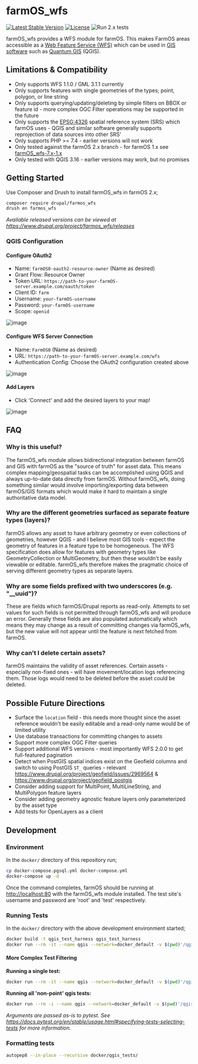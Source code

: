 # farmOS_wfs

[![Latest Stable Version](https://img.shields.io/github/v/tag/symbioquine/farmOS_wfs)](https://www.drupal.org/project/farmos_wfs/releases) [![License](https://img.shields.io/github/license/symbioquine/farmOS_wfs)](https://github.com/symbioquine/farmOS_wfs) ![Run 2.x tests](https://github.com/symbioquine/farmOS_wfs/workflows/Run%202.x%20tests/badge.svg?branch=2.x)

farmOS_wfs provides a WFS module for farmOS. This makes FarmOS areas accessible as a [Web Feature Service (WFS)](https://www.opengeospatial.org/standards/wfs)
which can be used in [GIS software](https://en.wikipedia.org/wiki/Geographic_information_system) such as [Quantum GIS](https://qgis.org) (QGIS).

## Limitations & Compatibility

* Only supports WFS 1.1.0 / GML 3.1.1 currently
* Only supports features with single geometries of the types; point, polygon, or line string
* Only supports querying/updating/deleting by simple filters on BBOX or feature id - more complex OGC Filter operations may be supported in the future
* Only supports the [EPSG:4326](https://epsg.io/4326) spatial reference system (SRS) which farmOS uses - QGIS and similar software generally supports reprojection of data sources into other SRS'
* Only supports PHP >= 7.4 - earlier versions will not work
* Only tested against the farmOS 2.x branch - for farmOS 1.x see [farmOS_wfs-7.x-1.x](https://github.com/symbioquine/farmOS_wfs/tree/7.x-1.x)
* Only tested with QGIS 3.16 - earlier versions may work, but no promises

## Getting Started

Use Composer and Drush to install farmOS_wfs in farmOS 2.x;

```sh
composer require drupal/farmos_wfs
drush en farmos_wfs
```

*Available released versions can be viewed at https://www.drupal.org/project/farmos_wfs/releases*

### QGIS Configuration

#### Configure OAuth2

* Name: `farmOS0-oauth2-resource-owner` (Name as desired)
* Grant Flow: Resource Owner
* Token URL: `https://path-to-your-farmOS-server.example.com/oauth/token`
* Client ID: `farm`
* Username: `your-farmOS-username`
* Password: `your-farmOS-username`
* Scope: `openid`

![image](https://user-images.githubusercontent.com/30754460/104083652-44521700-51f5-11eb-9e32-0d6dd3d3db2e.png)

#### Configure WFS Server Connection

* Name: `FarmOS0` (Name as desired)
* URL: `https://path-to-your-farmOS-server.example.com/wfs`
* Authentication Config: Choose the OAuth2 configuration created above

![image](https://user-images.githubusercontent.com/30754460/104083679-7bc0c380-51f5-11eb-8200-38c225281212.png)

#### Add Layers

* Click 'Connect' and add the desired layers to your map!

![image](https://user-images.githubusercontent.com/30754460/103485307-4c035d00-4daa-11eb-851f-075d8e918344.png)

## FAQ

### Why is this useful?

The farmOS_wfs module allows bidirectional integration between farmOS and GIS with farmOS as the "source of truth" for asset data. This means complex mapping/geospatial tasks can be accomplished using QGIS and always up-to-date
data directly from farmOS. Without farmOS_wfs, doing something similar would involve importing/exporting data between farmOS/GIS formats which would make it hard to maintain a single authoritative data model.

### Why are the different geometries surfaced as separate feature types (layers)?

farmOS allows any asset to have arbitrary geometry or even collections of geometries, however QGIS - and I believe most GIS tools - expect the geometry of features in a feature type to be homogeneous. The WFS specification
does allow for features with geometry types like GeometryCollection or MultiGeometry, but then these wouldn't be easily viewable or editable. farmOS_wfs therefore makes the pragmatic choice of serving different geometry types
as separate layers.

### Why are some fields prefixed with two underscores (e.g. "__uuid")?

These are fields which farmOS/Drupal reports as read-only. Attempts to set values for such fields is not permitted through farmOS_wfs and will produce an error. Generally these fields are also populated automatically which means
they may change as a result of committing changes via farmOS_wfs, but the new value will not appear until the feature is next fetched from farmOS.

### Why can't I delete certain assets?

farmOS maintains the validity of asset references. Certain assets - especially non-fixed ones - will have movement/location logs referencing them. Those logs would need to be deleted before the asset could be deleted.

## Possible Future Directions

* Surface the `location` field - this needs more thought since the asset reference wouldn't be easily editable and a read-only name would be of limited utility
* Use database transactions for committing changes to assets
* Support more complex OGC Filter queries
* Support additional WFS versions - most importantly WFS 2.0.0 to get full-featured pagination
* Detect when PostGIS spatial indices exist on the Geofield columns and switch to using PostGIS `ST_` queries - relevant https://www.drupal.org/project/geofield/issues/2969564 & https://www.drupal.org/project/geofield_postgis
* Consider adding support for MultiPoint, MultiLineString, and MultiPolygon feature layers
* Consider adding geometry agnostic feature layers only parameterized by the asset type
* Add tests for OpenLayers as a client

## Development

### Environment

In the `docker/` directory of this repository run;

```sh
cp docker-compose.pgsql.yml docker-compose.yml
docker-compose up -d
```

Once the command completes, farmOS should be running at [http://localhost:80](http://localhost:80) with the farmOS_wfs module installed. The test site's username and password are 'root' and 'test' respectively.


### Running Tests

In the `docker/` directory with the above development environment started;

```sh
docker build -t qgis_test_harness qgis_test_harness
docker run --rm -it --name qgis --network=docker_default -v $(pwd)'/qgis_tests:/tests_directory' qgis_test_harness:latest ./run_tests.sh
```

#### More Complex Test Filtering

**Running a single test:**

```sh
docker run --rm -it --name qgis --network=docker_default -v $(pwd)'/qgis_tests:/tests_directory' qgis_test_harness:latest ./run_tests.sh test_suite/test_cases/qgis_basic_crud_test.py::QgisBasicCrudTest::test_qgis_create_line_string_water_asset
```

**Running all 'non-point' qgis tests:**

```sh
docker run --rm -i --name qgis --network=docker_default -v $(pwd)'/qgis_tests:/tests_directory' qgis_test_harness:latest ./run_tests.sh -k 'qgis and not point'
```

*Arguments are passed as-is to pytest. See https://docs.pytest.org/en/stable/usage.html#specifying-tests-selecting-tests for more information.*

### Formatting tests

```sh
autopep8 --in-place --recursive docker/qgis_tests/
```
